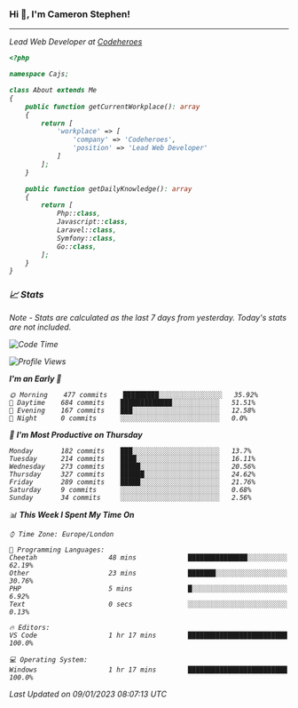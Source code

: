 ### Hi 👋, I'm Cameron Stephen!
<hr>
<p><em>Lead Web Developer at <a href="https://codeheroes.co.uk">Codeheroes</a></p>


```php
<?php

namespace Cajs;

class About extends Me
{
    public function getCurrentWorkplace(): array
    {
        return [
            'workplace' => [
                'company' => 'Codeheroes',
                'position' => 'Lead Web Developer'
            ]
        ];
    }

    public function getDailyKnowledge(): array
    {
        return [
            Php::class,
            Javascript::class,
            Laravel::class,
            Symfony::class,
            Go::class,
        ];
    }
}
```

### 📈 Stats
<p><em>Note - Stats are calculated as the last 7 days from yesterday. Today's stats are not included.</em></p>


<!--START_SECTION:waka-->
![Code Time](http://img.shields.io/badge/Code%20Time-3%2C234%20hrs%201%20min-blue)

![Profile Views](http://img.shields.io/badge/Profile%20Views-4-blue)

**I'm an Early 🐤** 

```text
🌞 Morning    477 commits    █████████░░░░░░░░░░░░░░░░   35.92% 
🌆 Daytime    684 commits    █████████████░░░░░░░░░░░░   51.51% 
🌃 Evening    167 commits    ███░░░░░░░░░░░░░░░░░░░░░░   12.58% 
🌙 Night      0 commits      ░░░░░░░░░░░░░░░░░░░░░░░░░   0.0%

```
📅 **I'm Most Productive on Thursday** 

```text
Monday       182 commits    ███░░░░░░░░░░░░░░░░░░░░░░   13.7% 
Tuesday      214 commits    ████░░░░░░░░░░░░░░░░░░░░░   16.11% 
Wednesday    273 commits    █████░░░░░░░░░░░░░░░░░░░░   20.56% 
Thursday     327 commits    ██████░░░░░░░░░░░░░░░░░░░   24.62% 
Friday       289 commits    █████░░░░░░░░░░░░░░░░░░░░   21.76% 
Saturday     9 commits      ░░░░░░░░░░░░░░░░░░░░░░░░░   0.68% 
Sunday       34 commits     ░░░░░░░░░░░░░░░░░░░░░░░░░   2.56%

```


📊 **This Week I Spent My Time On** 

```text
⌚︎ Time Zone: Europe/London

💬 Programming Languages: 
Cheetah                  48 mins             ███████████████░░░░░░░░░░   62.19% 
Other                    23 mins             ███████░░░░░░░░░░░░░░░░░░   30.76% 
PHP                      5 mins              █░░░░░░░░░░░░░░░░░░░░░░░░   6.92% 
Text                     0 secs              ░░░░░░░░░░░░░░░░░░░░░░░░░   0.13%

🔥 Editors: 
VS Code                  1 hr 17 mins        █████████████████████████   100.0%

💻 Operating System: 
Windows                  1 hr 17 mins        █████████████████████████   100.0%

```


 Last Updated on 09/01/2023 08:07:13 UTC
<!--END_SECTION:waka-->

